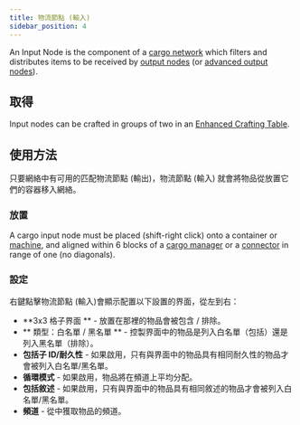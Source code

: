 ```yaml
---
title: 物流節點 (輸入)
sidebar_position: 4
---
```


An Input Node is the component of a [cargo network](Cargo-Management.md) which filters and distributes items to be received by [output nodes](Output-Node.md) (or [advanced output nodes](Advanced-Output-Node.md)).

## 取得

Input nodes can be crafted in groups of two in an [Enhanced Crafting Table](../Basic-Machines/Enhanced-Crafting-Table.md).

## 使用方法

只要網絡中有可用的匹配物流節點 (輸出)，物流節點 (輸入) 就會將物品從放置它們的容器移入網絡。

### 放置

A cargo input node must be placed (shift-right click) onto a container or [machine](../Electric-Machines/Electric-Machines.md), and aligned within 6 blocks of a [cargo manager](Cargo-Manager.md) or a [connector](Connector-Node.md) in range of one (no diagonals).

### 設定

右鍵點擊物流節點 (輸入)會顯示配置以下設置的界面，從左到右：

* **3x3 格子界面 ** - 放置在那裡的物品會被包含 / 排除。
* ** 類型：白名單 / 黑名單 ** - 控製界面中的物品是列入白名單（包括）還是列入黑名單（排除）。
* **包括子 ID/耐久性** - 如果啟用，只有與界面中的物品具有相同耐久性的物品才會被列入白名單/黑名單。
* **循環模式** - 如果啟用，物品將在頻道上平均分配。
* **包括敘述** - 如果啟用，只有與界面中的物品具有相同敘述的物品才會被列入白名單/黑名單。
* **頻道** - 從中獲取物品的頻道。
